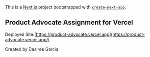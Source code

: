 This is a [Next.js](https://nextjs.org/) project bootstrapped with [`create-next-app`](https://github.com/vercel/next.js/tree/canary/packages/create-next-app).

## Product Advocate Assignment for Vercel

Deployed Site:[https://product-advocate.vercel.app](https://product-advocate.vercel.app/)

Created by Desiree Garcia